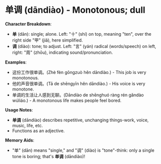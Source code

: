 # **单调 (dāndiào) - Monotonous; dull**

**Character Breakdown**:  
- **单** (dān): single; alone. Left: "十" (shí) on top, meaning "ten", over the right side "甲" (jiǎ), here simplified.  
- **调** (diào): tone; to adjust. Left: "言" (yán) radical (words/speech) on left, right: "周" (zhōu), indicating sound/pronunciation.

**Examples**:  
- 这份工作很单调。(Zhè fèn gōngzuò hěn dāndiào.) - This job is very monotonous.  
- 他的声音很单调。(Tā de shēngyīn hěn dāndiào.) - His voice is very monotone.  
- 单调的生活让人感到无聊。(Dāndiào de shēnghuó ràng rén gǎndào wúliáo.) - A monotonous life makes people feel bored.

**Usage Notes**:  
- **单调** (dāndiào) describes repetitive, unchanging things-work, voice, music, life, etc.  
- Functions as an adjective.

**Memory Aids**:  
- "单" (dān) means "single," and "调" (diào) is "tone"-think: only a single tone is boring; that's **单调** (dāndiào)!